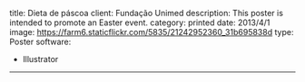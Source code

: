 title: Dieta de páscoa
client: Fundação Unimed
description: This poster is intended to promote an Easter event.
category: printed
date: 2013/4/1
image: https://farm6.staticflickr.com/5835/21242952360_31b695838d
type: Poster
software:
- Illustrator
---
